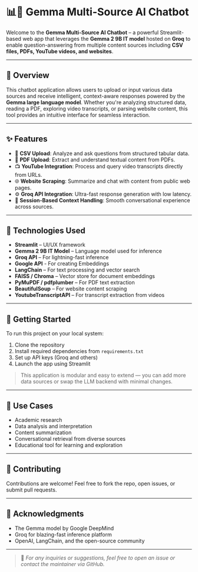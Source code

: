 # 📊🧠 Gemma Multi-Source AI Chatbot

Welcome to the **Gemma Multi-Source AI Chatbot** – a powerful Streamlit-based web app that leverages the **Gemma 2 9B IT model** hosted on **Groq** to enable question-answering from multiple content sources including **CSV files, PDFs, YouTube videos, and websites**.

---

## 📌 Overview

This chatbot application allows users to upload or input various data sources and receive intelligent, context-aware responses powered by the **Gemma large language model**. Whether you're analyzing structured data, reading a PDF, exploring video transcripts, or parsing website content, this tool provides an intuitive interface for seamless interaction.

---

## ✨ Features

- 📁 **CSV Upload**: Analyze and ask questions from structured tabular data.
- 📄 **PDF Upload**: Extract and understand textual content from PDFs.
- 📺 **YouTube Integration**: Process and query video transcripts directly from URLs.
- 🌐 **Website Scraping**: Summarize and chat with content from public web pages.
- ⚙️ **Groq API Integration**: Ultra-fast response generation with low latency.
- 💬 **Session-Based Context Handling**: Smooth conversational experience across sources.

---

## 🧰 Technologies Used

- **Streamlit** – UI/UX framework
- **Gemma 2 9B IT Model** – Language model used for inference
- **Groq API** – For lightning-fast inference
- **Google API** - For creating Embeddings
- **LangChain** – For text processing and vector search
- **FAISS / Chroma** – Vector store for document embeddings
- **PyMuPDF / pdfplumber** – For PDF text extraction
- **BeautifulSoup** – For website content scraping
- **YoutubeTranscriptAPI** – For transcript extraction from videos

---

## 🚀 Getting Started

To run this project on your local system:

1. Clone the repository
2. Install required dependencies from `requirements.txt`
3. Set up API keys (Groq and others)
4. Launch the app using Streamlit

> This application is modular and easy to extend — you can add more data sources or swap the LLM backend with minimal changes.

---

## 🧪 Use Cases

- Academic research
- Data analysis and interpretation
- Content summarization
- Conversational retrieval from diverse sources
- Educational tool for learning and exploration

---

## 🤝 Contributing

Contributions are welcome! Feel free to fork the repo, open issues, or submit pull requests.

---

## 🙏 Acknowledgments

- The Gemma model by Google DeepMind
- Groq for blazing-fast inference platform
- OpenAI, LangChain, and the open-source community

---

> 🔔 *For any inquiries or suggestions, feel free to open an issue or contact the maintainer via GitHub.*

